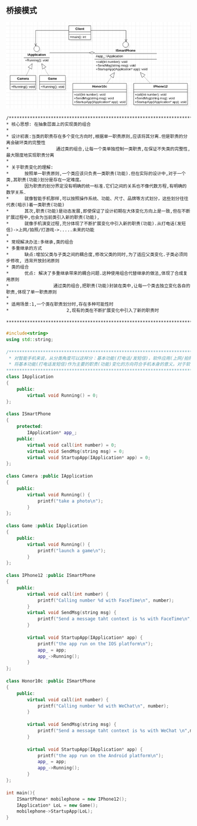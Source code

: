 ## **桥接模式**
![Bridge](./Bridge.png "Bridge.png")     

    /***********************************************************************************************************
    * 核心思想: 在抽象层面上的实现类的组合
    * 
    * 设计初衷:当类的职责存在多个变化方向时,根据单一职责原则,应该将其分离.但是职责的分离会破环类的完整性
    *                  通过类的组合,让每一个类单独控制一类职责,在保证不失类的完整性,最大限度地实现职责分离
    * 
    * 关于职责变化的理解:
    *      按照单一职责原则,一个类应该只负责一类职责(功能).但在实际的设计中,对于一个类,其职责(功能)划分是存在一定难度。
    *      因为职责的划分界定没有明确的统一标准.它们之间的关系也不像代数方程,有明确的数学关系.
    *      就像智能手机那样,可以按照操作系统、功能、尺寸、品牌等方式划分，这些划分往往代表(暗示)着一类职责(功能)
    *      其次,职责(功能)是动态发展,即使保证了设计初期在大体变化方向上是一致,但在不断扩展过程中,也会为当前类引入新的职责(功能),
    *      就像手机演变过程,充分体现了不断扩展变化中引入新的职责(功能).从打电话(发短信)->上网/拍照/打游戏->.....未来的功能
    * 
    * 常规解决办法:多继承,类的组合
    * 多重继承的方式
    *      缺点:增加父类与子类之间的耦合度,修改父类的同时,为了适应父类变化.子类必须同步修改, 违背开放封闭原则 
    * 类的组合  
    *      优点: 解决了多重继承带来的耦合问题.这种使用组合代替继承的做法,体现了合成复用原则
    *                 通过类的组合,把职责(功能)封装在类中,让每一个类去独立变化各自的职责,体现了单一职责原则
    * 
    * 适用场景:1,一个类在职责划分时,存在多种可能性时
    *                      2,现有的类在不断扩展变化中引入了新的职责时 
        ***********************************************************************************************************/
     
```cpp
#include<string>
using std::string;

/***********************************************************************************************************************
 * 对智能手机来说，从分类角度可以这样分：基本功能(打电话/发短信)，软件应用(上网/拍照/打游戏)
 * 将基本功能(打电话发短信)作为主要的职责(功能)变化的方向符合手机本身的意义。对于软件功能，可以通过其抽象对象进行组合
************************************************************************************************************************/
class IApplication
{
    public:
        virtual void Running() = 0;
};

class ISmartPhone
{ 
    protected:
        IApplication* app_;
    public:
        virtual void call(int number) = 0;
        virtual void SendMsg(string msg) = 0;
        virtual void StartupApp(IApplication* app) = 0;
};

class Camera :public IApplication 
{
    public:
        virtual void Running() {
            printf("take a photo\n");
        }
};

class Game :public IApplication 
{
    public:
        virtual void Running() {
            printf("launch a game\n");
        }
};

class IPhone12 :public ISmartPhone
{
    public:
        virtual void call(int number) {
            printf("Calling number %d with FaceTime\n", number);
        }
        virtual void SendMsg(string msg) {
            printf("Send a message taht context is %s with FaceTime\n",msg.c_str());
        }

        virtual void StartupApp(IApplication* app) {
            printf("the app run on the IOS platform\n");
            app_ = app;
            app_->Running();
        }
};

class Honor10c :public ISmartPhone
{
    public:
        virtual void call(int number) {
            printf("Calling number %d with WeChat\n", number);
        }

        virtual void SendMsg(string msg) {
            printf("Send a message taht context is %s with WeChat \n",msg.c_str());
        }

        virtual void StartupApp(IApplication* app) {
            printf("the app run on the Android platform\n");
            app_ = app;
            app_->Running();
        }
};

int main(){
    ISmartPhone* mobilephone = new IPhone12();
    IApplication* LoL = new Game();
    mobilephone->StartupApp(LoL);
}
```
